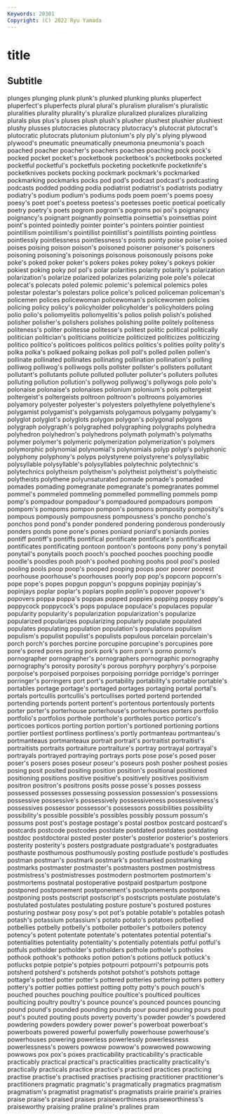 ```yaml
---
Keywords: 20301
Copyright: (C) 2022 Ryu Yamada
---
```



# title

## Subtitle
 plunges plunging
plunk plunk's plunked plunking plunks pluperfect pluperfect's pluperfects plural plural's
pluralism pluralism's pluralistic pluralities plurality plurality's pluralize pluralized pluralizes pluralizing
plurals plus plus's pluses plush plush's plusher plushest plushier plushiest
plushy plusses plutocracies plutocracy plutocracy's plutocrat plutocrat's plutocratic plutocrats plutonium
plutonium's ply ply's plying plywood plywood's pneumatic pneumatically pneumonia pneumonia's
poach poached poacher poacher's poachers poaches poaching pock pock's pocked
pocket pocket's pocketbook pocketbook's pocketbooks pocketed pocketful pocketful's pocketfuls pocketing
pocketknife pocketknife's pocketknives pockets pocking pockmark pockmark's pockmarked pockmarking pockmarks
pocks pod pod's podcast podcast's podcasting podcasts podded podding podia
podiatrist podiatrist's podiatrists podiatry podiatry's podium podium's podiums pods poem
poem's poems poesy poesy's poet poet's poetess poetess's poetesses poetic
poetical poetically poetry poetry's poets pogrom pogrom's pogroms poi poi's
poignancy poignancy's poignant poignantly poinsettia poinsettia's poinsettias point point's pointed
pointedly pointer pointer's pointers pointier pointiest pointillism pointillism's pointillist pointillist's
pointillists pointing pointless pointlessly pointlessness pointlessness's points pointy poise poise's
poised poises poising poison poison's poisoned poisoner poisoner's poisoners poisoning
poisoning's poisonings poisonous poisonously poisons poke poke's poked poker poker's
pokers pokes pokey pokey's pokeys pokier pokiest poking poky pol
pol's polar polarities polarity polarity's polarization polarization's polarize polarized polarizes
polarizing pole pole's polecat polecat's polecats poled polemic polemic's polemical
polemics poles polestar polestar's polestars police police's policed policeman policeman's
policemen polices policewoman policewoman's policewomen policies policing policy policy's policyholder
policyholder's policyholders poling polio polio's poliomyelitis poliomyelitis's polios polish polish's
polished polisher polisher's polishers polishes polishing polite politely politeness politeness's
politer politesse politesse's politest politic political politically politician politician's politicians
politicize politicized politicizes politicizing politico politico's politicoes politicos politics politics's
polities polity polity's polka polka's polkaed polkaing polkas poll poll's
polled pollen pollen's pollinate pollinated pollinates pollinating pollination pollination's polling
polliwog polliwog's polliwogs polls pollster pollster's pollsters pollutant pollutant's pollutants
pollute polluted polluter polluter's polluters pollutes polluting pollution pollution's pollywog
pollywog's pollywogs polo polo's polonaise polonaise's polonaises polonium polonium's pols
poltergeist poltergeist's poltergeists poltroon poltroon's poltroons polyamories polyamory polyester polyester's
polyesters polyethylene polyethylene's polygamist polygamist's polygamists polygamous polygamy polygamy's polyglot
polyglot's polyglots polygon polygon's polygonal polygons polygraph polygraph's polygraphed polygraphing
polygraphs polyhedra polyhedron polyhedron's polyhedrons polymath polymath's polymaths polymer polymer's
polymeric polymerization polymerization's polymers polymorphic polynomial polynomial's polynomials polyp polyp's
polyphonic polyphony polyphony's polyps polystyrene polystyrene's polysyllabic polysyllable polysyllable's polysyllables
polytechnic polytechnic's polytechnics polytheism polytheism's polytheist polytheist's polytheistic polytheists polythene
polyunsaturated pomade pomade's pomaded pomades pomading pomegranate pomegranate's pomegranates pommel
pommel's pommeled pommeling pommelled pommelling pommels pomp pomp's pompadour pompadour's
pompadoured pompadours pompom pompom's pompoms pompon pompon's pompons pomposity pomposity's
pompous pompously pompousness pompousness's poncho poncho's ponchos pond pond's ponder
pondered pondering ponderous ponderously ponders ponds pone pone's pones poniard
poniard's poniards ponies pontiff pontiff's pontiffs pontifical pontificate pontificate's pontificated
pontificates pontificating pontoon pontoon's pontoons pony pony's ponytail ponytail's ponytails
pooch pooch's pooched pooches pooching poodle poodle's poodles pooh pooh's
poohed poohing poohs pool pool's pooled pooling pools poop poop's
pooped pooping poops poor poorer poorest poorhouse poorhouse's poorhouses poorly
pop pop's popcorn popcorn's pope pope's popes popgun popgun's popguns
popinjay popinjay's popinjays poplar poplar's poplars poplin poplin's popover popover's
popovers poppa poppa's poppas popped poppies popping poppy poppy's poppycock
poppycock's pops populace populace's populaces popular popularity popularity's popularization popularization's
popularize popularized popularizes popularizing popularly populate populated populates populating population
population's populations populism populism's populist populist's populists populous porcelain porcelain's
porch porch's porches porcine porcupine porcupine's porcupines pore pore's pored
pores poring pork pork's porn porn's porno porno's pornographer pornographer's
pornographers pornographic pornography pornography's porosity porosity's porous porphyry porphyry's porpoise
porpoise's porpoised porpoises porpoising porridge porridge's porringer porringer's porringers port
port's portability portability's portable portable's portables portage portage's portaged portages
portaging portal portal's portals portcullis portcullis's portcullises ported portend portended
portending portends portent portent's portentous portentously portents porter porter's porterhouse
porterhouse's porterhouses porters portfolio portfolio's portfolios porthole porthole's portholes portico
portico's porticoes porticos porting portion portion's portioned portioning portions portlier
portliest portliness portliness's portly portmanteau portmanteau's portmanteaus portmanteaux portrait portrait's
portraitist portraitist's portraitists portraits portraiture portraiture's portray portrayal portrayal's portrayals
portrayed portraying portrays ports pose pose's posed poser poser's posers
poses poseur poseur's poseurs posh posher poshest posies posing posit
posited positing position position's positional positioned positioning positions positive positive's
positively positives positivism positron positron's positrons posits posse posse's posses
possess possessed possesses possessing possession possession's possessions possessive possessive's possessively
possessiveness possessiveness's possessives possessor possessor's possessors possibilities possibility possibility's possible
possible's possibles possibly possum possum's possums post post's postage postage's
postal postbox postcard postcard's postcards postcode postcodes postdate postdated postdates
postdating postdoc postdoctoral posted poster poster's posterior posterior's posteriors posterity
posterity's posters postgraduate postgraduate's postgraduates posthaste posthumous posthumously posting postlude
postlude's postludes postman postman's postmark postmark's postmarked postmarking postmarks postmaster
postmaster's postmasters postmen postmistress postmistress's postmistresses postmodern postmortem postmortem's postmortems
postnatal postoperative postpaid postpartum postpone postponed postponement postponement's postponements postpones
postponing posts postscript postscript's postscripts postulate postulate's postulated postulates postulating
posture posture's postured postures posturing postwar posy posy's pot pot's
potable potable's potables potash potash's potassium potassium's potato potato's potatoes
potbellied potbellies potbelly potbelly's potboiler potboiler's potboilers potency potency's potent
potentate potentate's potentates potential potential's potentialities potentiality potentiality's potentially potentials
potful potful's potfuls potholder potholder's potholders pothole pothole's potholes pothook
pothook's pothooks potion potion's potions potluck potluck's potlucks potpie potpie's
potpies potpourri potpourri's potpourris pots potsherd potsherd's potsherds potshot potshot's
potshots pottage pottage's potted potter potter's pottered potteries pottering potters
pottery pottery's pottier potties pottiest potting potty potty's pouch pouch's
pouched pouches pouching poultice poultice's poulticed poultices poulticing poultry poultry's
pounce pounce's pounced pounces pouncing pound pound's pounded pounding pounds
pour poured pouring pours pout pout's pouted pouting pouts poverty
poverty's powder powder's powdered powdering powders powdery power power's powerboat
powerboat's powerboats powered powerful powerfully powerhouse powerhouse's powerhouses powering powerless
powerlessly powerlessness powerlessness's powers powwow powwow's powwowed powwowing powwows pox
pox's poxes practicability practicability's practicable practicably practical practical's practicalities practicality
practicality's practically practicals practice practice's practiced practices practicing practise practise's
practised practises practising practitioner practitioner's practitioners pragmatic pragmatic's pragmatically pragmatics
pragmatism pragmatism's pragmatist pragmatist's pragmatists prairie prairie's prairies praise praise's
praised praises praiseworthiness praiseworthiness's praiseworthy praising praline praline's pralines pram
